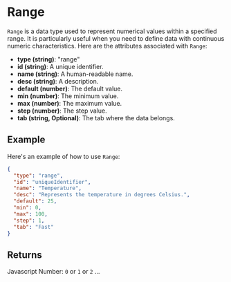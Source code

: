# Range

`Range` is a data type used to represent numerical values within a specified range. It is particularly useful when you need to define data with continuous numeric characteristics. Here are the attributes associated with `Range`:

- **type (string)**: "range"
- **id (string)**: A unique identifier.
- **name (string)**: A human-readable name.
- **desc (string)**: A description.
- **default (number)**: The default value.
- **min (number)**: The minimum value.
- **max (number)**: The maximum value.
- **step (number)**: The step value.
- **tab (string, Optional)**: The tab where the data belongs.

## Example

Here's an example of how to use `Range`:

```json
{
  "type": "range",
  "id": "uniqueIdentifier",
  "name": "Temperature",
  "desc": "Represents the temperature in degrees Celsius.",
  "default": 25,
  "min": 0,
  "max": 100,
  "step": 1,
  "tab": "Fast"
}
```

## Returns
Javascript Number: `0` or `1` or `2` ...